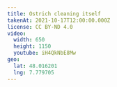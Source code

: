 ```yaml
---
title: Ostrich cleaning itself
takenAt: 2021-10-17T12:00:00.000Z
license: CC BY-ND 4.0
video:
  width: 650
  height: 1150
  youtube: iH4QkNbE8Mw
geo:
  lat: 48.016201
  lng: 7.779705
---
```

